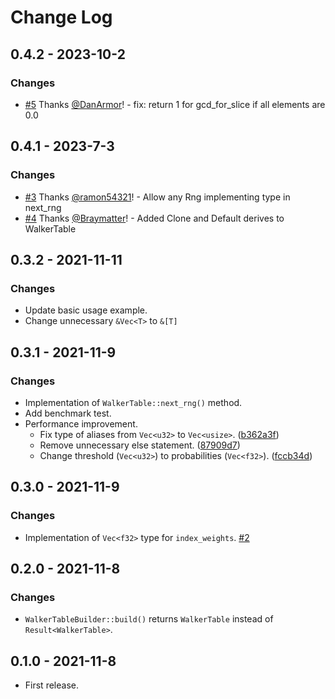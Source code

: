 # Change Log

## 0.4.2 - 2023-10-2

### Changes

- [#5](https://github.com/ichi-h/weighted_rand/pull/5) Thanks [@DanArmor](https://github.com/DanArmor)! - fix: return 1 for gcd_for_slice if all elements are 0.0

## 0.4.1 - 2023-7-3

### Changes

- [#3](https://github.com/ichi-h/weighted_rand/pull/3) Thanks [@ramon54321](https://github.com/ramon54321)! - Allow any Rng implementing type in next_rng
- [#4](https://github.com/ichi-h/weighted_rand/pull/4) Thanks [@Braymatter](https://github.com/Braymatter)! - Added Clone and Default derives to WalkerTable

## 0.3.2 - 2021-11-11

### Changes

- Update basic usage example.
- Change unnecessary `&Vec<T>` to `&[T]`

## 0.3.1 - 2021-11-9

### Changes

- Implementation of `WalkerTable::next_rng()` method.
- Add benchmark test.
- Performance improvement.
  - Fix type of aliases from `Vec<u32>` to `Vec<usize>`. ([b362a3f](https://github.com/ichi-h/weighted_rand/commit/b362a3f11ba1505fd733ed208562c2f91e5b1f2a))
  - Remove unnecessary else statement. ([87909d7](https://github.com/ichi-h/weighted_rand/commit/87909d744339eb4307b1192aaaac7807c13fadaf))
  - Change threshold (`Vec<u32>`) to probabilities (`Vec<f32>`). ([fccb34d](https://github.com/ichi-h/weighted_rand/commit/fccb34d60e3a13c7fefaca09fd594819f15a5ff8))

## 0.3.0 - 2021-11-9

### Changes

- Implementation of `Vec<f32>` type for `index_weights`. [#2](https://github.com/ichi-h/weighted_rand/pull/2)

## 0.2.0 - 2021-11-8

### Changes

- `WalkerTableBuilder::build()` returns `WalkerTable` instead of `Result<WalkerTable>`.

## 0.1.0 - 2021-11-8

- First release.
